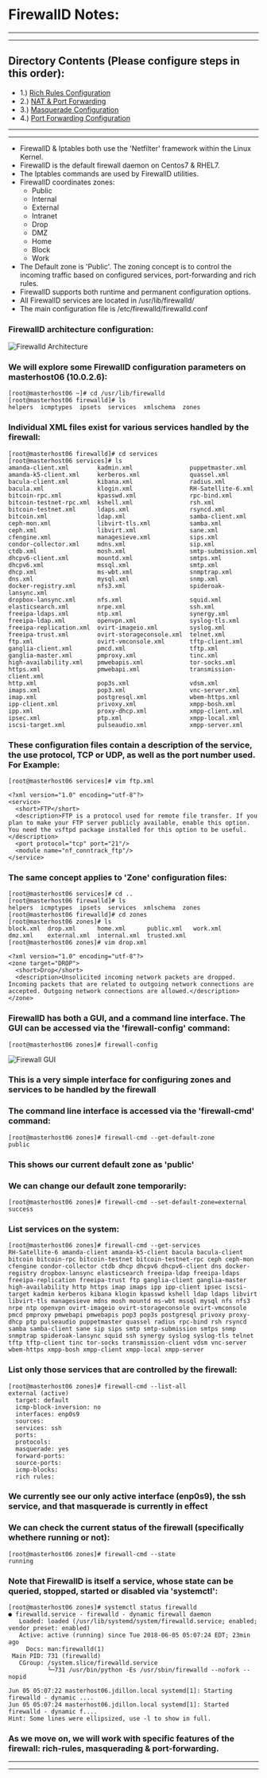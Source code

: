 # FirewallD Notes:
<hr><hr>

## Directory Contents (Please configure steps in this order):

* 1.) [Rich Rules Configuration](Rich_Rules_Config)
* 2.) [NAT & Port Forwarding](NAT+Port_Forward)
* 3.) [Masquerade Configuration](Masquerade_Config)
* 4.) [Port Forwarding Configuration](Port_Forwarding_Config)

<hr><hr>

* FirewallD & Iptables both use the 'Netfilter' framework within the Linux Kernel.
* FirewallD is the default firewall daemon on Centos7 & RHEL7.
* The Iptables commands are used by FirewallD utilities.
* FirewallD coordinates zones:
  * Public
  * Internal
  * External
  * Intranet
  * Drop
  * DMZ
  * Home 
  * Block
  * Work
* The Default zone is 'Public'.  The zoning concept is to control the incoming traffic based on configured services, port-forwarding and rich rules.
* FirewallD supports both runtime and permanent configuration options.
* All FirewallD services are located in /usr/lib/firewalld/
* The main configuration file is /etc/firewalld/firewalld.conf

### FirewallD architecture configuration:

![Firewalld Architecture](firewall_arch.png)

### We will explore some FirewallD configuration parameters on masterhost06 (10.0.2.6):

```
[root@masterhost06 ~]# cd /usr/lib/firewalld
[root@masterhost06 firewalld]# ls
helpers  icmptypes  ipsets  services  xmlschema  zones
```

### Individual XML files exist for various services handled by the firewall:

```
[root@masterhost06 firewalld]# cd services
[root@masterhost06 services]# ls
amanda-client.xml        kadmin.xml                puppetmaster.xml
amanda-k5-client.xml     kerberos.xml              quassel.xml
bacula-client.xml        kibana.xml                radius.xml
bacula.xml               klogin.xml                RH-Satellite-6.xml
bitcoin-rpc.xml          kpasswd.xml               rpc-bind.xml
bitcoin-testnet-rpc.xml  kshell.xml                rsh.xml
bitcoin-testnet.xml      ldaps.xml                 rsyncd.xml
bitcoin.xml              ldap.xml                  samba-client.xml
ceph-mon.xml             libvirt-tls.xml           samba.xml
ceph.xml                 libvirt.xml               sane.xml
cfengine.xml             managesieve.xml           sips.xml
condor-collector.xml     mdns.xml                  sip.xml
ctdb.xml                 mosh.xml                  smtp-submission.xml
dhcpv6-client.xml        mountd.xml                smtps.xml
dhcpv6.xml               mssql.xml                 smtp.xml
dhcp.xml                 ms-wbt.xml                snmptrap.xml
dns.xml                  mysql.xml                 snmp.xml
docker-registry.xml      nfs3.xml                  spideroak-lansync.xml
dropbox-lansync.xml      nfs.xml                   squid.xml
elasticsearch.xml        nrpe.xml                  ssh.xml
freeipa-ldaps.xml        ntp.xml                   synergy.xml
freeipa-ldap.xml         openvpn.xml               syslog-tls.xml
freeipa-replication.xml  ovirt-imageio.xml         syslog.xml
freeipa-trust.xml        ovirt-storageconsole.xml  telnet.xml
ftp.xml                  ovirt-vmconsole.xml       tftp-client.xml
ganglia-client.xml       pmcd.xml                  tftp.xml
ganglia-master.xml       pmproxy.xml               tinc.xml
high-availability.xml    pmwebapis.xml             tor-socks.xml
https.xml                pmwebapi.xml              transmission-client.xml
http.xml                 pop3s.xml                 vdsm.xml
imaps.xml                pop3.xml                  vnc-server.xml
imap.xml                 postgresql.xml            wbem-https.xml
ipp-client.xml           privoxy.xml               xmpp-bosh.xml
ipp.xml                  proxy-dhcp.xml            xmpp-client.xml
ipsec.xml                ptp.xml                   xmpp-local.xml
iscsi-target.xml         pulseaudio.xml            xmpp-server.xml
```

### These configuration files contain a description of the service, the use protocol, TCP or UDP, as well as the port number used.  For Example:

`[root@masterhost06 services]# vim ftp.xml`

```
<?xml version="1.0" encoding="utf-8"?>
<service>
  <short>FTP</short>
  <description>FTP is a protocol used for remote file transfer. If you plan to make your FTP server publicly available, enable this option. You need the vsftpd package installed for this option to be useful.</description>
  <port protocol="tcp" port="21"/>
  <module name="nf_conntrack_ftp"/>
</service>
```

### The same concept applies to 'Zone' configuration files:

```
[root@masterhost06 services]# cd ..
[root@masterhost06 firewalld]# ls
helpers  icmptypes  ipsets  services  xmlschema  zones
[root@masterhost06 firewalld]# cd zones
[root@masterhost06 zones]# ls
block.xml  drop.xml      home.xml      public.xml   work.xml
dmz.xml    external.xml  internal.xml  trusted.xml
[root@masterhost06 zones]# vim drop.xml
```

```
<?xml version="1.0" encoding="utf-8"?>
<zone target="DROP">
  <short>Drop</short>
  <description>Unsolicited incoming network packets are dropped. Incoming packets that are related to outgoing network connections are accepted. Outgoing network connections are allowed.</description>
</zone>
```

### FirewallD has both a GUI, and a command line interface.  The GUI can be accessed via the 'firewall-config' command:

`[root@masterhost06 zones]# firewall-config`

![Firewall GUI](firwall_gui.png)

### This is a very simple interface for configuring zones and services to be handled by the firewall

### The command line interface is accessed via the 'firewall-cmd' command:

```
[root@masterhost06 zones]# firewall-cmd --get-default-zone
public
```

### This shows our current default zone as 'public'

### We can change our default zone temporarily:

```
[root@masterhost06 zones]# firewall-cmd --set-default-zone=external
success
```

### List services on the system:

```
[root@masterhost06 zones]# firewall-cmd --get-services
RH-Satellite-6 amanda-client amanda-k5-client bacula bacula-client bitcoin bitcoin-rpc bitcoin-testnet bitcoin-testnet-rpc ceph ceph-mon cfengine condor-collector ctdb dhcp dhcpv6 dhcpv6-client dns docker-registry dropbox-lansync elasticsearch freeipa-ldap freeipa-ldaps freeipa-replication freeipa-trust ftp ganglia-client ganglia-master high-availability http https imap imaps ipp ipp-client ipsec iscsi-target kadmin kerberos kibana klogin kpasswd kshell ldap ldaps libvirt libvirt-tls managesieve mdns mosh mountd ms-wbt mssql mysql nfs nfs3 nrpe ntp openvpn ovirt-imageio ovirt-storageconsole ovirt-vmconsole pmcd pmproxy pmwebapi pmwebapis pop3 pop3s postgresql privoxy proxy-dhcp ptp pulseaudio puppetmaster quassel radius rpc-bind rsh rsyncd samba samba-client sane sip sips smtp smtp-submission smtps snmp snmptrap spideroak-lansync squid ssh synergy syslog syslog-tls telnet tftp tftp-client tinc tor-socks transmission-client vdsm vnc-server wbem-https xmpp-bosh xmpp-client xmpp-local xmpp-server
```

### List only those services that are controlled by the firewall:

```
[root@masterhost06 zones]# firewall-cmd --list-all
external (active)
  target: default
  icmp-block-inversion: no
  interfaces: enp0s9
  sources:
  services: ssh
  ports:
  protocols:
  masquerade: yes
  forward-ports:
  source-ports:
  icmp-blocks:
  rich rules:
```

### We currently see our only active interface (enp0s9), the ssh service, and that masquerade is currently in effect

### We can check the current status of the firewall (specifically whethere running or not):

```
[root@masterhost06 zones]# firewall-cmd --state
running
```

### Note that FirewallD is itself a service, whose state can be queried, stopped, started or disabled via 'systemctl':

```
[root@masterhost06 zones]# systemctl status firewalld
● firewalld.service - firewalld - dynamic firewall daemon
   Loaded: loaded (/usr/lib/systemd/system/firewalld.service; enabled; vendor preset: enabled)
   Active: active (running) since Tue 2018-06-05 05:07:24 EDT; 23min ago
     Docs: man:firewalld(1)
 Main PID: 731 (firewalld)
   CGroup: /system.slice/firewalld.service
           └─731 /usr/bin/python -Es /usr/sbin/firewalld --nofork --nopid

Jun 05 05:07:22 masterhost06.jdillon.local systemd[1]: Starting firewalld - dynamic ....
Jun 05 05:07:24 masterhost06.jdillon.local systemd[1]: Started firewalld - dynamic f....
Hint: Some lines were ellipsized, use -l to show in full.
```

### As we move on, we will work with specific features of the firewall: rich-rules, masquerading & port-forwarding.

<hr><hr>
